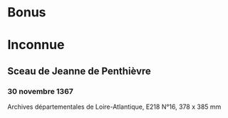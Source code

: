 # __Bonus__

# Inconnue

## **Sceau de Jeanne de Penthièvre** 

### 30 novembre 1367

  
Archives départementales de Loire-Atlantique, E218 N°16, 378 x 385 mm